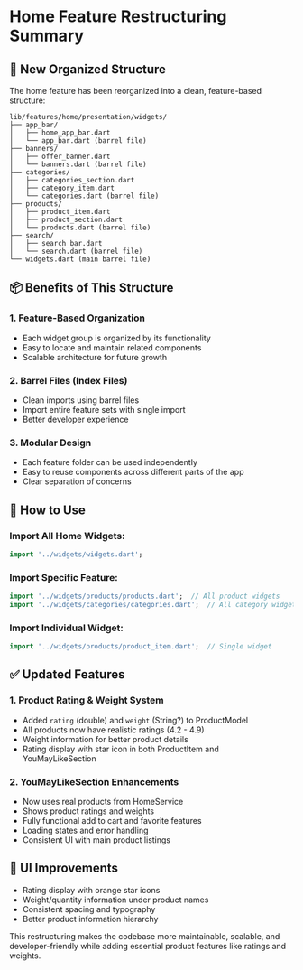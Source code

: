 # Home Feature Restructuring Summary

## 🎯 **New Organized Structure**

The home feature has been reorganized into a clean, feature-based structure:

```
lib/features/home/presentation/widgets/
├── app_bar/
│   ├── home_app_bar.dart
│   └── app_bar.dart (barrel file)
├── banners/
│   ├── offer_banner.dart
│   └── banners.dart (barrel file)
├── categories/
│   ├── categories_section.dart
│   ├── category_item.dart
│   └── categories.dart (barrel file)
├── products/
│   ├── product_item.dart
│   ├── product_section.dart
│   └── products.dart (barrel file)
├── search/
│   ├── search_bar.dart
│   └── search.dart (barrel file)
└── widgets.dart (main barrel file)
```

## 📦 **Benefits of This Structure**

### 1. **Feature-Based Organization**

- Each widget group is organized by its functionality
- Easy to locate and maintain related components
- Scalable architecture for future growth

### 2. **Barrel Files (Index Files)**

- Clean imports using barrel files
- Import entire feature sets with single import
- Better developer experience

### 3. **Modular Design**

- Each feature folder can be used independently
- Easy to reuse components across different parts of the app
- Clear separation of concerns

## 🔧 **How to Use**

### Import All Home Widgets:

```dart
import '../widgets/widgets.dart';
```

### Import Specific Feature:

```dart
import '../widgets/products/products.dart';  // All product widgets
import '../widgets/categories/categories.dart';  // All category widgets
```

### Import Individual Widget:

```dart
import '../widgets/products/product_item.dart';  // Single widget
```

## ✅ **Updated Features**

### 1. **Product Rating & Weight System**

- Added `rating` (double) and `weight` (String?) to ProductModel
- All products now have realistic ratings (4.2 - 4.9)
- Weight information for better product details
- Rating display with star icon in both ProductItem and YouMayLikeSection

### 2. **YouMayLikeSection Enhancements**

- Now uses real products from HomeService
- Shows product ratings and weights
- Fully functional add to cart and favorite features
- Loading states and error handling
- Consistent UI with main product listings

## 🎨 **UI Improvements**

- Rating display with orange star icons
- Weight/quantity information under product names
- Consistent spacing and typography
- Better product information hierarchy

This restructuring makes the codebase more maintainable, scalable, and developer-friendly while adding essential product features like ratings and weights.
